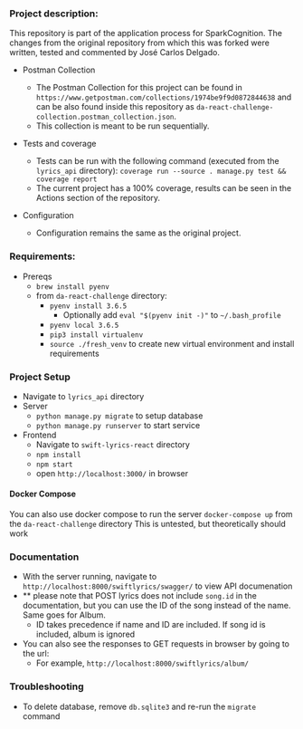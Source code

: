 ### Project description:
This repository is part of the application process for SparkCognition.
The changes from the original repository from which this was forked were written, tested and commented by José Carlos Delgado.

   - Postman Collection
      - The Postman Collection for this project can be found in `https://www.getpostman.com/collections/1974be9f9d0872844638`
      and can be also found inside this repository as `da-react-challenge-collection.postman_collection.json`.
      - This collection is meant to be run sequentially.

   - Tests and coverage
      - Tests can be run with the following command (executed from the `lyrics_api` directory):
      `coverage run --source . manage.py test && coverage report`
      - The current project has a 100% coverage, results can be seen in the Actions section
      of the repository.

   - Configuration
      - Configuration remains the same as the original project.


### Requirements:
- Prereqs
   - `brew install pyenv`
   - from `da-react-challenge` directory:
      - `pyenv install 3.6.5`
         - Optionally add `eval "$(pyenv init -)"` to `~/.bash_profile`  
      - `pyenv local 3.6.5` 
      - `pip3 install virtualenv`
      - `source ./fresh_venv` to create new virtual environment and install requirements
    
### Project Setup
   - Navigate to `lyrics_api` directory
   - Server  
      - `python manage.py migrate` to setup database
      -  `python manage.py runserver` to start service
   - Frontend
      - Navigate to `swift-lyrics-react` directory
      - `npm install`
      - `npm start`
      - open `http://localhost:3000/` in browser
#### Docker Compose
 You can also use docker compose to run the server
`docker-compose up` from the `da-react-challenge` directory
This is untested, but theoretically should work

### Documentation
   - With the server running, navigate to `http://localhost:8000/swiftlyrics/swagger/` to view API documenation
   - ** please note that POST lyrics does not include `song.id` in the documentation, but you can use the ID of the song instead of the name. Same goes for Album.  
       - ID takes precedence if name and ID are included. If song id is included, album is ignored
   - You can also see the responses to GET requests in browser by going to the url:
      - For example, `http://localhost:8000/swiftlyrics/album/`
     
### Troubleshooting
  - To delete database, remove `db.sqlite3` and re-run the `migrate` command
    
